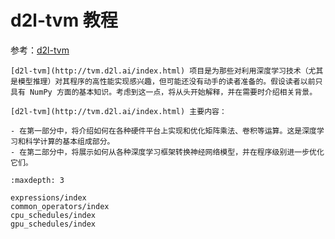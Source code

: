 # d2l-tvm 教程

参考：[d2l-tvm](http://tvm.d2l.ai/index.html)

```{note}
[d2l-tvm](http://tvm.d2l.ai/index.html) 项目是为那些对利用深度学习技术（尤其是模型推理）对其程序的高性能实现感兴趣，但可能还没有动手的读者准备的。假设读者以前只具有 NumPy 方面的基本知识。考虑到这一点，将从头开始解释，并在需要时介绍相关背景。

[d2l-tvm](http://tvm.d2l.ai/index.html) 主要内容：

- 在第一部分中，将介绍如何在各种硬件平台上实现和优化矩阵乘法、卷积等运算。这是深度学习和科学计算的基本组成部分。
- 在第二部分中，将展示如何从各种深度学习框架转换神经网络模型，并在程序级别进一步优化它们。
```

```{toctree}
:maxdepth: 3

expressions/index
common_operators/index
cpu_schedules/index
gpu_schedules/index
```
